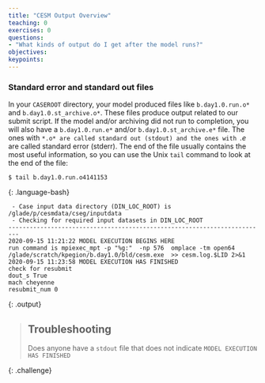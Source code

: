 ```yaml
---
title: "CESM Output Overview"
teaching: 0
exercises: 0 
questions:
- "What kinds of output do I get after the model runs?"
objectives:
keypoints:
---
```


### Standard error and standard out files

In your `CASEROOT` directory, your model produced files like `b.day1.0.run.o*` and `b.day1.0.st_archive.o*`.  These files produce output related to our submit script.  If the model and/or archiving did not run to completion, you will also have a `b.day1.0.run.e*` and/or `b.day1.0.st_archive.e*` file.  The ones with `*.o* are called standard out (stdout) and the ones with `*.e* are called standard error (stderr).  The end of the file usually contains the most useful information, so you can use the Unix `tail` command to look at the end of the file:

~~~
$ tail b.day1.0.run.o4141153
~~~
{: .language-bash}

~~~
 - Case input data directory (DIN_LOC_ROOT) is /glade/p/cesmdata/cseg/inputdata
 - Checking for required input datasets in DIN_LOC_ROOT
-------------------------------------------------------------------------
2020-09-15 11:21:22 MODEL EXECUTION BEGINS HERE
run command is mpiexec_mpt -p "%g:"  -np 576  omplace -tm open64  /glade/scratch/kpegion/b.day1.0/bld/cesm.exe  >> cesm.log.$LID 2>&1
2020-09-15 11:23:58 MODEL EXECUTION HAS FINISHED
check for resubmit
dout_s True
mach cheyenne
resubmit_num 0
~~~
{: .output}

> ## Troubleshooting
>
> Does anyone have a `stdout` file that does not indicate `MODEL EXECUTION HAS FINISHED`
>
{: .challenge}

